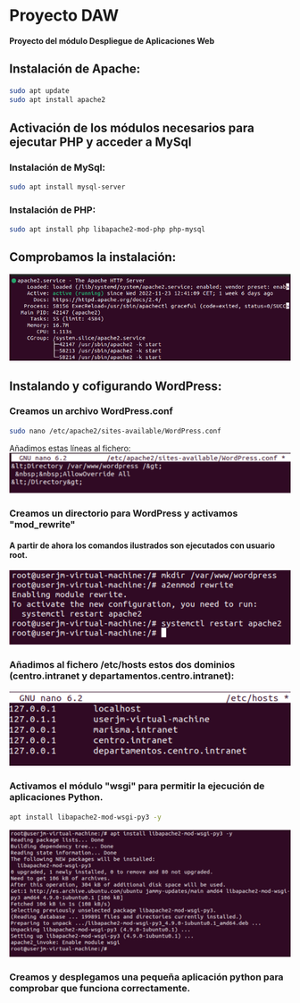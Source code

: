 # Proyecto DAW
#### Proyecto del módulo Despliegue de Aplicaciones Web

## Instalación de Apache:
```bash
sudo apt update
sudo apt install apache2
```
## Activación de los módulos necesarios para ejecutar PHP y acceder a MySql
### Instalación de MySql:
```bash
sudo apt install mysql-server
```
### Instalación de PHP:
```bash
sudo apt install php libapache2-mod-php php-mysql
```
## Comprobamos la instalación:
![apachestatus](img/apachestatus.png)
## Instalando y cofigurando WordPress:
### Creamos un archivo WordPress.conf
```bash
sudo nano /etc/apache2/sites-available/WordPress.conf
```
Añadimos estas líneas al fichero:
![wordpress1](img/wordpress1.png)

### Creamos un directorio para WordPress y activamos "mod_rewrite"
#### A partir de ahora los comandos ilustrados son ejecutados con usuario root.
![wordpress2](img/wordpress2.png)

### Añadimos al fichero /etc/hosts estos dos dominios (centro.intranet y departamentos.centro.intranet):
![dominios](img/dominios.png)

### Activamos el módulo "wsgi" para permitir la ejecución de aplicaciones Python.
```bash
apt install libapache2-mod-wsgi-py3 -y
```
![pythonwsgi](img/pythonwsgi.png)

### Creamos y desplegamos una pequeña aplicación python para comprobar que funciona correctamente.
